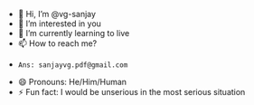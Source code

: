 - 👋 Hi, I’m @vg-sanjay
- 👀 I’m interested in you
- 🌱 I’m currently learning to live
- 📫 How to reach me?
-     Ans: sanjayvg.pdf@gmail.com
- 😄 Pronouns: He/Him/Human
- ⚡ Fun fact: I would be unserious in the most serious situation 

<!---
vg-sanjay/vg-sanjay is a ✨ special ✨ repository because its `README.md` (this file) appears on your GitHub profile.
You can click the Preview link to take a look at your changes.
--->
